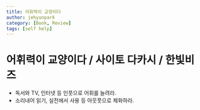 ```yaml
---
title: 어휘력이 교양이다
author: jehyunpark
category: [Book, Review]
tags: [self help]
---
```


# 어휘력이 교양이다 / 사이토 다카시 / 한빛비즈

- 독서와 TV, 인터넷 등 인풋으로 어휘를 늘려라.
- 소리내어 읽기, 실전에서 사용 등 아웃풋으로 체화하라.
